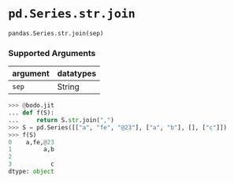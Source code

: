 # `pd.Series.str.join`

`pandas.Series.str.join(sep)`

### Supported Arguments

| argument                    | datatypes                              |
|-----------------------------|----------------------------------------|
| `sep`                       |    String                              |

``` py
>>> @bodo.jit
... def f(S):
...     return S.str.join(",")
>>> S = pd.Series([["a", "fe", "@23"], ["a", "b"], [], ["c"]])
>>> f(S)
0    a,fe,@23
1         a,b
2
3           c
dtype: object
```

